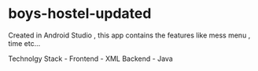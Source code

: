 # boys-hostel-updated
Created in Android Studio , this app contains the features like mess menu , time etc...

Technolgy Stack - 
         Frontend - XML
         Backend -  Java
